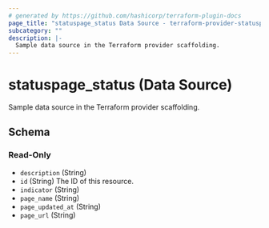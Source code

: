 ```yaml
---
# generated by https://github.com/hashicorp/terraform-plugin-docs
page_title: "statuspage_status Data Source - terraform-provider-statuspage"
subcategory: ""
description: |-
  Sample data source in the Terraform provider scaffolding.
---
```


# statuspage_status (Data Source)

Sample data source in the Terraform provider scaffolding.



<!-- schema generated by tfplugindocs -->
## Schema

### Read-Only

- `description` (String)
- `id` (String) The ID of this resource.
- `indicator` (String)
- `page_name` (String)
- `page_updated_at` (String)
- `page_url` (String)


